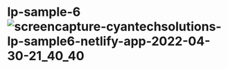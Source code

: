 # lp-sample-6![screencapture-cyantechsolutions-lp-sample6-netlify-app-2022-04-30-21_40_40](https://user-images.githubusercontent.com/104098738/166130306-dfae1e6e-b778-48f4-8efd-ff0e6a8b83c3.png)
